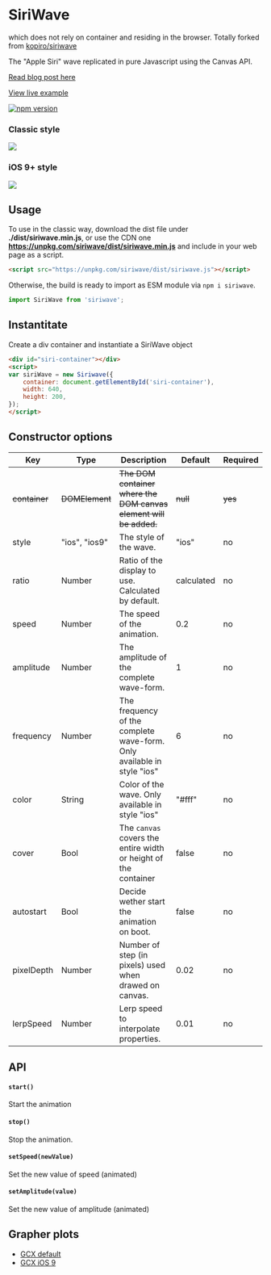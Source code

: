 # SiriWave


which does not rely on container and residing in the browser. Totally forked from [kopiro/siriwave](https://github.com/kopiro/siriwave)


The "Apple Siri" wave replicated in pure Javascript using the Canvas API.

[Read blog post here](https://developers.caffeina.com/how-i-built-siriwavejs-library-maths-and-code-behind-6971497ae5c1)

[View live example](http://kopiro.github.io/siriwave)

[![npm version](https://badge.fury.io/js/siriwave.svg)](https://badge.fury.io/js/siriwave)

### Classic style

<img src="classic.gif" />

### iOS 9+ style

<img src="ios9.gif" />

## Usage

To use in the classic way, download the dist file under **./dist/siriwave.min.js**,
or use the CDN one **https://unpkg.com/siriwave/dist/siriwave.min.js**
and include in your web page as a script.

```html
<script src="https://unpkg.com/siriwave/dist/siriwave.js"></script>
```

Otherwise, the build is ready to import as ESM module via `npm i siriwave`.

```js
import SiriWave from 'siriwave';
```

## Instantitate

Create a div container and instantiate a SiriWave object

```html
<div id="siri-container"></div>
<script>
var siriWave = new Siriwave({
	container: document.getElementById('siri-container'),
	width: 640,
	height: 200,
});
</script>
```

## Constructor options

| Key        | Type          | Description                                                               | Default    | Required |
| ---------- | ------------- | ------------------------------------------------------------------------- | ---------- | -------- |
| ~~container~~  | ~~DOMElement~~    | ~~The DOM container where the DOM canvas element will be added.~~ | ~~null~~    | ~~yes~~ |
| style      | "ios", "ios9" | The style of the wave.                                                    | "ios"      | no       |
| ratio      | Number        | Ratio of the display to use. Calculated by default.                       | calculated | no       |
| speed      | Number        | The speed of the animation.                                               | 0.2        | no       |
| amplitude  | Number        | The amplitude of the complete wave-form.                                  | 1          | no       |
| frequency  | Number        | The frequency of the complete wave-form. Only available in style "ios"    | 6          | no       |
| color      | String        | Color of the wave. Only available in style "ios"                          | "#fff"     | no       |
| cover      | Bool          | The `canvas` covers the entire width or height of the container           | false      | no       |
| autostart  | Bool          | Decide wether start the animation on boot.                                | false      | no       |
| pixelDepth | Number        | Number of step (in pixels) used when drawed on canvas.                    | 0.02       | no       |
| lerpSpeed  | Number        | Lerp speed to interpolate properties.                                     | 0.01       | no       |

## API

#### `start()`

Start the animation

#### `stop()`

Stop the animation.

#### `setSpeed(newValue)`

Set the new value of speed (animated)

#### `setAmplitude(value)`

Set the new value of amplitude (animated)

## Grapher plots

- [GCX default](default.gcx)
- [GCX iOS 9](ios9.gcx)